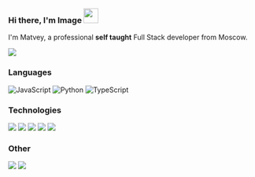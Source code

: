 ###  Hi there, I'm Image <img width="30" src="https://camo.githubusercontent.com/e8e7b06ecf583bc040eb60e44eb5b8e0ecc5421320a92929ce21522dbc34c891/68747470733a2f2f6d656469612e67697068792e636f6d2f6d656469612f6876524a434c467a6361737252346961377a2f67697068792e676966">

I'm Matvey, a professional **self taught** Full Stack developer from Moscow.

[![](https://img.shields.io/badge/-Discord-FFF?&logo=Discord)](https://discord.gg/CtRp5GB)

### Languages

![JavaScript](https://img.shields.io/badge/-JavaScript-000?&logo=JavaScript)
![Python](https://img.shields.io/badge/-Python-000?&logo=Python)
![TypeScript](https://img.shields.io/badge/-TypeScript-000?&logo=typescript)

### Technologies

![](https://img.shields.io/badge/-Node.js-000?&logo=node.js)
![](https://img.shields.io/badge/-Express-000?&logo=express)
![](https://img.shields.io/badge/-React-000?&logo=React)
![](https://img.shields.io/badge/-Next.js-000?&logo=Next.js)
![](https://img.shields.io/badge/-Flask-000?&logo=Flask)

### Other

![](https://img.shields.io/badge/-HTML-000?&logo=html5)
![](https://img.shields.io/badge/-CSS-000?&logo=css3&logoColor=1572B6)
